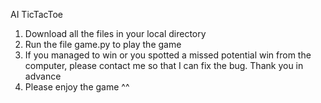 AI TicTacToe

1. Download all the files in your local directory
2. Run the file game.py to play the game
3. If you managed to win or you spotted a missed potential win from the computer, please contact me so that I can fix the bug. Thank you in advance
4. Please enjoy the game ^^